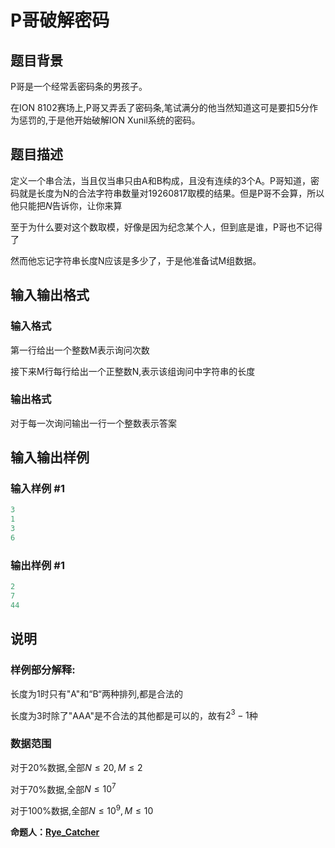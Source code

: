 # P哥破解密码

## 题目背景

P哥是一个经常丢密码条的男孩子。

在ION 8102赛场上,P哥又弄丢了密码条,笔试满分的他当然知道这可是要扣5分作为惩罚的,于是他开始破解ION Xunil系统的密码。

## 题目描述

定义一个串合法，当且仅当串只由A和B构成，且没有连续的3个A。P哥知道，密码就是长度为N的合法字符串数量对$19260817$取模的结果。但是P哥不会算，所以他只能把$N$告诉你，让你来算

至于为什么要对这个数取模，好像是因为纪念某个人，但到底是谁，P哥也不记得了

然而他忘记字符串长度N应该是多少了，于是他准备试M组数据。

## 输入输出格式

### 输入格式

第一行给出一个整数M表示询问次数

接下来M行每行给出一个正整数N,表示该组询问中字符串的长度

### 输出格式

对于每一次询问输出一行一个整数表示答案

## 输入输出样例

### 输入样例 #1

```cpp
3
1
3
6

```
### 输出样例 #1

```cpp
2
7
44

```
## 说明

### 样例部分解释:

长度为1时只有"A"和“B“两种排列,都是合法的

长度为3时除了"AAA"是不合法的其他都是可以的，故有$2^3-1$种

### 数据范围

对于20%数据,全部$N\leq 20,M\leq 2$

对于70%数据,全部$N\leq 10^7$

对于100%数据,全部$N\leq 10^9,M\leq 10$

**命题人：[Rye_Catcher](https://www.luogu.org/space/show?uid=61382)**

